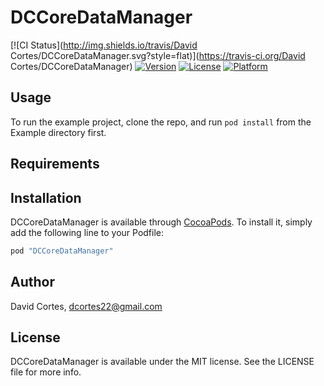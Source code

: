 # DCCoreDataManager

[![CI Status](http://img.shields.io/travis/David Cortes/DCCoreDataManager.svg?style=flat)](https://travis-ci.org/David Cortes/DCCoreDataManager)
[![Version](https://img.shields.io/cocoapods/v/DCCoreDataManager.svg?style=flat)](http://cocoapods.org/pods/DCCoreDataManager)
[![License](https://img.shields.io/cocoapods/l/DCCoreDataManager.svg?style=flat)](http://cocoapods.org/pods/DCCoreDataManager)
[![Platform](https://img.shields.io/cocoapods/p/DCCoreDataManager.svg?style=flat)](http://cocoapods.org/pods/DCCoreDataManager)

## Usage

To run the example project, clone the repo, and run `pod install` from the Example directory first.

## Requirements

## Installation

DCCoreDataManager is available through [CocoaPods](http://cocoapods.org). To install
it, simply add the following line to your Podfile:

```ruby
pod "DCCoreDataManager"
```

## Author

David Cortes, dcortes22@gmail.com

## License

DCCoreDataManager is available under the MIT license. See the LICENSE file for more info.
